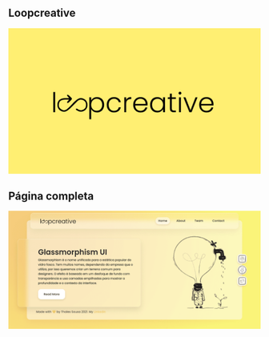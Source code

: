 ## Loopcreative

![thumbnail](.github/thumbnail.png)

## Página completa

![expand](.github/expand.png)

